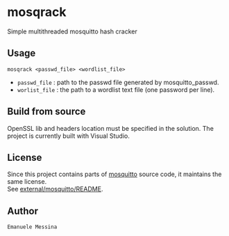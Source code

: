 # mosqrack
Simple multithreaded mosquitto hash cracker

## Usage

`mosqrack <passwd_file> <wordlist_file>`

- `passwd_file` : path to the passwd file generated by mosquitto_passwd.
- `worlist_file` : the path to a wordlist text file (one password per line).

## Build from source

OpenSSL lib and headers location must be specified in the solution.
The project is currently built with Visual Studio.

## License

Since this project contains parts of [mosquitto](https://github.com/eclipse/mosquitto) source code, it maintains the same license.
\
See [external/mosquitto/README](mosqrack/external/mosquitto/README).

## Author

	Emanuele Messina